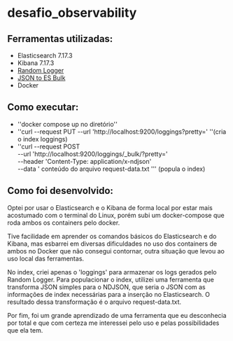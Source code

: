 # desafio_observability

## Ferramentas utilizadas:
- Elasticsearch 7.17.3
- Kibana 7.17.3
- [Random Logger](https://hub.docker.com/r/chentex/random-logger/)
- [JSON to ES Bulk](https://github.com/mradamlacey/json-to-es-bulk)
- Docker

## Como executar:
- ''docker compose up no diretório''
- ''curl --request PUT --url 'http://localhost:9200/loggings?pretty=' ''(cria o index loggings)
- ''curl --request POST \
  --url 'http://localhost:9200/loggings/_bulk/?pretty=' \
  --header 'Content-Type: application/x-ndjson' \
  --data ' conteúdo do arquivo request-data.txt '''  (popula o index)
## Como foi desenvolvido:

Optei por usar o Elasticsearch e o Kibana de forma local por estar mais acostumado com o terminal do Linux, porém subi um docker-compose que roda ambos os containers pelo docker.

Tive facilidade em aprender os comandos básicos do Elasticsearch e do Kibana, mas esbarrei em diversas dificuldades no uso dos containers de ambos no Docker que não consegui contornar, outra situação que levou ao uso local das ferramentas.

No index, criei apenas o 'loggings' para armazenar os logs gerados pelo Random Logger. Para populacionar o index, utilizei uma ferramenta que transforma JSON simples para o NDJSON, que seria o JSON com as informações de index necessárias para a inserção no Elasticsearch. O resultado dessa transformação é o arquivo request-data.txt.

Por fim, foi um grande aprendizado de uma ferramenta que eu desconhecia por total e que com certeza me interessei pelo uso e pelas possibilidades que ela tem.
